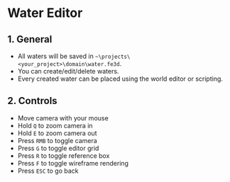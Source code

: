 # Water Editor

## 1. General

- All waters will be saved in `~\projects\<your_project>\domain\water.fe3d`.
- You can create/edit/delete waters.
- Every created water can be placed using the world editor or scripting.

## 2. Controls

- Move camera with your mouse
- Hold `Q` to zoom camera in
- Hold `E` to zoom camera out
- Press `RMB` to toggle camera
- Press `G` to toggle editor grid
- Press `R` to toggle reference box
- Press `F` to toggle wireframe rendering
- Press `ESC` to go back
